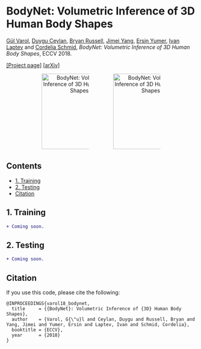 # BodyNet: Volumetric Inference of 3D Human Body Shapes

[Gül Varol](http://www.di.ens.fr/~varol/), [Duygu Ceylan](http://www.duygu-ceylan.com/), [Bryan Russell](http://bryanrussell.org/), [Jimei Yang](https://research.adobe.com/person/jimei-yang/), [Ersin Yumer](http://www.meyumer.com/), [Ivan Laptev](http://www.di.ens.fr/~laptev/) and [Cordelia Schmid](http://lear.inrialpes.fr/~schmid/),
*BodyNet: Volumetric Inference of 3D Human Body Shapes*, ECCV 2018.

[[Project page]](http://www.di.ens.fr/willow/research/bodynet/) [[arXiv]](https://arxiv.org/abs/1804.04875)

<p align="center">
<img src="http://www.di.ens.fr/willow/research/bodynet/images/bodynet.png" title="BodyNet: Volumetric Inference of 3D Human Body Shapes" height="200", style="max-width:25%;vertical-align:top" /> &emsp;&emsp;&emsp;&emsp;
<img src="http://www.di.ens.fr/willow/research/bodynet/images/bodynet.gif" title="BodyNet: Volumetric Inference of 3D Human Body Shapes" height="200", style="max-width:25%;"/>
</p>

## Contents
* [1. Training](https://github.com/gulvarol/bodynet#1-training)
* [2. Testing](https://github.com/gulvarol/bodynet#2-testing)
* [Citation](https://github.com/gulvarol/bodynet#citation)

## 1. Training
```diff
+ Coming soon.
```

## 2. Testing
```diff
+ Coming soon.
```

## Citation
If you use this code, please cite the following:

```
@INPROCEEDINGS{varol18_bodynet,
  title     = {{BodyNet}: Volumetric Inference of {3D} Human Body Shapes},
  author    = {Varol, G{\"u}l and Ceylan, Duygu and Russell, Bryan and Yang, Jimei and Yumer, Ersin and Laptev, Ivan and Schmid, Cordelia},
  booktitle = {ECCV},
  year      = {2018}
}
```
